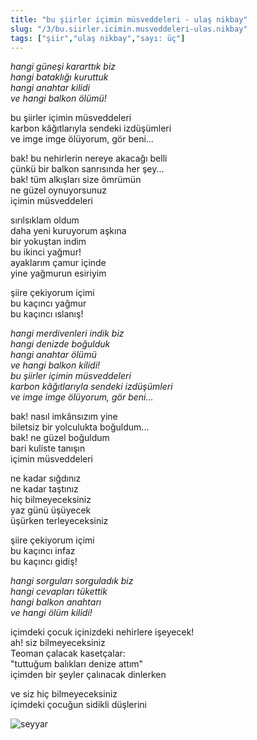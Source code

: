 ```yaml
---
title: "bu şiirler içimin müsveddeleri - ulaş nikbay"
slug: "/3/bu.siirler.icimin.musveddeleri-ulas.nikbay"
tags: ["şiir","ulaş nikbay","sayı: üç"]
---
```

*hangi güneşi kararttık biz    
hangi bataklığı kuruttuk  
hangi anahtar kilidi  
ve hangi balkon ölümü!*

bu şiirler içimin müsveddeleri  
karbon kâğıtlarıyla sendeki izdüşümleri  
ve imge imge ölüyorum, gör beni...

bak! bu nehirlerin nereye akacağı belli  
çünkü bir balkon sanrısında her şey...  
bak! tüm alkışları size ömrümün  
ne güzel oynuyorsunuz  
içimin müsveddeleri

sırılsıklam oldum  
daha yeni kuruyorum aşkına  
bir yokuştan indim  
bu ikinci yağmur!  
ayaklarım çamur içinde  
yine yağmurun esiriyim

şiire çekiyorum içimi  
bu kaçıncı yağmur  
bu kaçıncı ıslanış!

*hangi merdivenleri indik biz  
hangi denizde boğulduk  
hangi anahtar ölümü  
ve hangi balkon kilidi!  
bu şiirler içimin müsveddeleri  
karbon kâğıtlarıyla sendeki izdüşümleri  
ve imge imge ölüyorum, gör beni...*

bak! nasıl imkânsızım yine  
biletsiz bir yolculukta boğuldum...  
bak! ne güzel boğuldum  
bari kuliste tanışın  
içimin müsveddeleri

ne kadar sığdınız  
ne kadar taştınız  
hiç bilmeyeceksiniz  
yaz günü üşüyecek  
üşürken terleyeceksiniz

şiire çekiyorum içimi  
bu kaçıncı infaz  
bu kaçıncı gidiş!

*hangi sorguları sorguladık biz  
hangi cevapları tükettik  
hangi balkon anahtarı  
ve hangi ölüm kilidi!*

içimdeki çocuk içinizdeki nehirlere işeyecek!  
ah! siz bilmeyeceksiniz  
Teoman çalacak kasetçalar:  
"tuttuğum balıkları denize attım"  
içimden bir şeyler çalınacak dinlerken

ve siz hiç bilmeyeceksiniz  
içimdeki çocuğun sidikli düşlerini


![seyyar](/img/ky03_32.jpg)